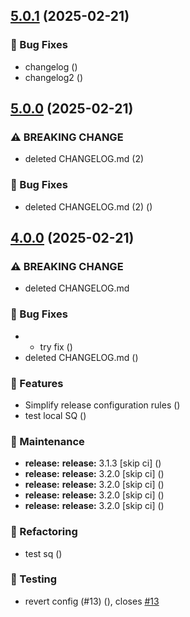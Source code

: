 ## [5.0.1](https://github.com/upstars-global/test-repo/compare/v5.0.0...v5.0.1) (2025-02-21)

### 🐛 Bug Fixes

* changelog ([](https://github.com/upstars-global/test-repo/commit/8f575f2cc9f2219ec92a50360943e658542d86d6))
* changelog2 ([](https://github.com/upstars-global/test-repo/commit/fa005fc977d4c254efca292ca6a6739a01aff780))

## [5.0.0](https://github.com/upstars-global/test-repo/compare/v4.0.0...v5.0.0) (2025-02-21)

### ⚠ BREAKING CHANGE

* deleted CHANGELOG.md (2)

### 🐛 Bug Fixes

* deleted CHANGELOG.md (2) ([](https://github.com/upstars-global/test-repo/commit/434fa5c4401381fcdd649a51bc437f3ceaab3d8d))

## [4.0.0](https://github.com/upstars-global/test-repo/compare/v3.1.2...v4.0.0) (2025-02-21)

### ⚠ BREAKING CHANGE

* deleted CHANGELOG.md

### 🐛 Bug Fixes

* - try fix ([](https://github.com/upstars-global/test-repo/commit/b85d5ffac5c8db243bd8c14bef8e8d693edb4fc4))
* deleted CHANGELOG.md ([](https://github.com/upstars-global/test-repo/commit/9a97c474d539338f211e02713ee8f284c8f29c32))

### 🚀 Features

* Simplify release configuration rules ([](https://github.com/upstars-global/test-repo/commit/51a1caa07af75a02468a119a81dc4f294c754be2))
* test local  SQ ([](https://github.com/upstars-global/test-repo/commit/cac9995b453e9bde8bc3e04bb1bba637554ece32))

### 🔧 Maintenance

* **release:** **release:** 3.1.3 [skip ci] ([](https://github.com/upstars-global/test-repo/commit/9fee60b20aeb58d75d04f002127f5793fd392be2))
* **release:** **release:** 3.2.0 [skip ci] ([](https://github.com/upstars-global/test-repo/commit/5a4a943beba14f6a6096072e47d49648ef6e69a9))
* **release:** **release:** 3.2.0 [skip ci] ([](https://github.com/upstars-global/test-repo/commit/5b9869aea10e6b9e98b02eac54af123d73ec2c0f))
* **release:** **release:** 3.2.0 [skip ci] ([](https://github.com/upstars-global/test-repo/commit/82530824a6ae8c995954602c0587b419e07f52fe))
* **release:** **release:** 3.2.0 [skip ci] ([](https://github.com/upstars-global/test-repo/commit/22f606dfff151445ec70889a56e0af09b8c27755))

### 🔨 Refactoring

* test sq ([](https://github.com/upstars-global/test-repo/commit/9549a6bca830727a9e8a78823979fc0ca7c14af6))

### 🧪 Testing

* revert config (#13) ([](https://github.com/upstars-global/test-repo/commit/f173a3dce9c56fef67931a2bd047b115d4d81cf0)), closes [#13](https://github.com/upstars-global/test-repo/issues/13)
